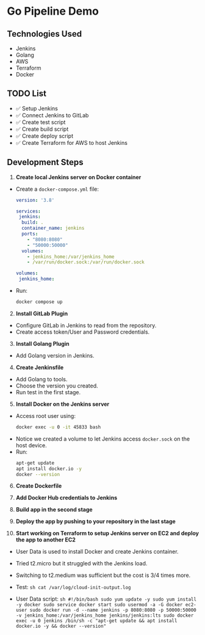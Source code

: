 # Go Pipeline Demo

## Technologies Used
- Jenkins
- Golang
- AWS
- Terraform
- Docker

## TODO List
- ✅ Setup Jenkins
- ✅ Connect Jenkins to GitLab
- ✅ Create test script
- ✅ Create build script
- ✅ Create deploy script
- ✅ Create Terraform for AWS to host Jenkins

## Development Steps
1. **Create local Jenkins server on Docker container**
  - Create a `docker-compose.yml` file:
    ```yaml
    version: '3.8'

    services:
     jenkins:
      build: .
      container_name: jenkins
      ports:
        - "8080:8080"
        - "50000:50000"
      volumes:
        - jenkins_home:/var/jenkins_home
        - /var/run/docker.sock:/var/run/docker.sock

    volumes:
     jenkins_home:
    ```
  - Run:
    ```sh
    docker compose up
    ```

2. **Install GitLab Plugin**
  - Configure GitLab in Jenkins to read from the repository.
  - Create access token/User and Password credentials.

3. **Install Golang Plugin**
  - Add Golang version in Jenkins.

4. **Create Jenkinsfile**
  - Add Golang to tools.
  - Choose the version you created.
  - Run test in the first stage.

5. **Install Docker on the Jenkins server**
  - Access root user using:
    ```sh
    docker exec -u 0 -it 45833 bash
    ```
  - Notice we created a volume to let Jenkins access `docker.sock` on the host device.
  - Run:
    ```sh
    apt-get update 
    apt install docker.io -y
    docker --version
    ```

6. **Create Dockerfile**

7. **Add Docker Hub credentials to Jenkins**

8. **Build app in the second stage**

9. **Deploy the app by pushing to your repository in the last stage**

10. **Start working on Terraform to setup Jenkins server on EC2 and deploy the app to another EC2**
   - User Data is used to install Docker and create Jenkins container.
   - Tried t2.micro but it struggled with the Jenkins load.
   - Switching to t2.medium was sufficient but the cost is 3/4 times more.
   - Test:
    ```sh
    cat /var/log/cloud-init-output.log
    ```

   - User Data script:
    ```sh
    #!/bin/bash
    sudo yum update -y
    sudo yum install -y docker
    sudo service docker start
    sudo usermod -a -G docker ec2-user
    sudo docker run -d --name jenkins -p 8080:8080 -p 50000:50000 -v jenkins_home:/var/jenkins_home jenkins/jenkins:lts
    sudo docker exec -u 0 jenkins /bin/sh -c "apt-get update && apt install docker.io -y && docker --version"
    ```